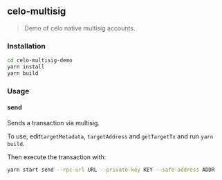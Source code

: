 ## celo-multisig

> Demo of celo native multisig accounts.

### Installation
```sh
cd celo-multisig-demo
yarn install
yarn build
```

### Usage

#### send

Sends a transaction via multisig.

To use, edit`targetMetadata`, `targetAddress` and `getTargetTx` and run `yarn build`.

Then execute the transaction with:

```sh
yarn start send --rpc-url URL --private-key KEY --safe-address ADDR
```
